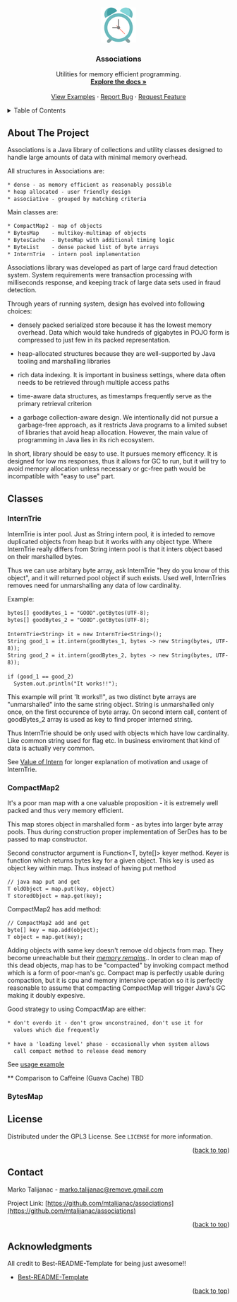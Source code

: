 <!-- Improved compatibility of back to top link: See: https://github.com/othneildrew/Best-README-Template/pull/73 -->
<a name="readme-top"></a>
<!--
*** Thanks for checking out the Best-README-Template. If you have a suggestion
*** that would make this better, please fork the repo and create a pull request
*** or simply open an issue with the tag "enhancement".
*** Don't forget to give the project a star!
*** Thanks again! Now go create something AMAZING! :D
-->


<!-- PROJECT LOGO -->
<br />
<div align="center">
  <a href="https://github.com/mtalijanac/associations.git">
    <img src="images/logo.png" alt="Logo" width="80" height="80">
  </a>

  <h3 align="center">Associations</h3>

  <p align="center">
    Utilities for memory efficient programming.
    <br />
    <a href="https://github.com/mtalijanac/associations"><strong>Explore the docs »</strong></a>
    <br />
    <br />
    <a href="https://github.com/mtalijanac/associations/blob/main/src/test/java/mt/fireworks/associations/examples/">View Examples</a>
    ·
    <a href="https://github.com/mtalijanac/associations/issues">Report Bug</a>
    ·
    <a href="https://github.com/mtalijanac/associations/issues">Request Feature</a>
  </p>
</div>



<!-- TABLE OF CONTENTS -->
<details>
  <summary>Table of Contents</summary>
  <ol>
    <li>
      <a href="#about-the-project">About The Project</a>
    </li>
    <li><a href="#usage">Usage</a></li>
    <li><a href="#Implementation">Implementation</a></li>
    <li><a href="#license">License</a></li>
    <li><a href="#contact">Contact</a></li>
    <li><a href="#acknowledgments">Acknowledgments</a></li>
  </ol>
</details>



<!-- ABOUT THE PROJECT -->
## About The Project

Associations is a Java library of collections and utility classes designed to 
handle large amounts of data with minimal memory overhead.

All structures in Associations are:

    * dense - as memory efficient as reasonably possible
    * heap allocated - user friendly design 
    * associative - grouped by matching criteria


Main classes are:

    * CompactMap2 - map of objects
    * BytesMap    - multikey-multimap of objects
    * BytesCache  - BytesMap with additional timing logic
    * ByteList    - dense packed list of byte arrays
    * InternTrie  - intern pool implementation


Associations library was developed as part of large card fraud detection system.
System requirements were transaction processing with milliseconds response,
and keeping track of large data sets used in fraud detection. 


Through years of running system, design has evolved into following choices:

  * densely packed serialized store because it has the lowest memory overhead.
    Data which would take hundreds of gigabytes in POJO form is compressed 
    to just few in its packed representation.

  * heap-allocated structures because they are well-supported by Java tooling
    and marshalling libraries
    
  * rich data indexing. It is important in business settings, where data often
    needs to be retrieved through multiple access paths

  * time-aware data structures, as timestamps frequently serve as the primary
    retrieval criterion
  
  * a garbage collection-aware design. We intentionally did not pursue a 
    garbage-free approach, as it restricts Java programs to a limited subset 
    of libraries that avoid heap allocation. However, the main value of 
    programming in Java lies in its rich ecosystem. 
    

In short, library should be easy to use. It pursues memory efficency.
It is designed for low ms responses, thus it allows for GC to run, but
it will try to avoid memory allocation unless necessary or gc-free path
would be incompatible with "easy to use" part.


## Classes

### InternTrie

InternTrie is inter pool. Just as String intern pool, it is inteded to remove
duplicated objects from heap but it works with any object type. Where InternTrie 
really differs from String intern pool is that it inters object based on 
their marshalled bytes.

Thus we can use arbitary byte array, ask InternTrie "hey do you know of this object",
and it will returned pool object if such exists. Used well, InternTries removes 
need for unmarshalling any data of low cardinality. 

Example:

    bytes[] goodBytes_1 = "GOOD".getBytes(UTF-8);
    bytes[] goodBytes_2 = "GOOD".getBytes(UTF-8);
    
    InternTrie<String> it = new InternTrie<String>();
    String good_1 = it.intern(goodBytes_1, bytes -> new String(bytes, UTF-8));
    String good_2 = it.intern(goodBytes_2, bytes -> new String(bytes, UTF-8));
    
    if (good_1 == good_2)
      System.out.println("It works!!");
  
This example will print 'It works!!", as two distinct byte arrays are "unmarshalled"
into the same string object. String is unmarshalled only once, on the first occurence
of byte array. On second intern call, content of goodBytes_2 array is used as key
to find proper interned string.

Thus InternTrie should be only used with objects which have low cardinality.
Like common string used for flag etc. In business enviroment that kind of data
is actually very common.

See [Value of Intern](https://github.com/mtalijanac/articles/blob/main/ValueOfInter.md)
for longer explanation of motivation and usage of InternTrie.


### CompactMap2

It's a poor man map with a one valuable proposition - it is extremely well packed
and thus very memory efficient.

This map stores object in marshalled form - as bytes into larger byte array pools.
Thus during construction proper implementation of SerDes<T> has to be passed
to map constructor.

Second constructor argument is Function<T, byte[]> keyer method. Keyer is function
which returns bytes key for a given object. This key is used as object key within
map. Thus instead of having put method

    // java map put and get
    T oldObject = map.put(key, object)
    T storedObject = map.get(key);

CompactMap2 has add method:

	// CompactMap2 add and get
	byte[] key = map.add(object);
	T object = map.get(key);

Adding objects with same key doesn't remove old objects from map. They become
unreachable but their [*memory remains*](https://www.youtube.com/watch?v=RDN4awrpPQQ)..
In order to clean map of this dead objects, map has to be "compacted" by invoking
compact method which is a form of poor-man's gc. Compact map is perfectly usable
during compaction, but it is cpu and memory intensive operation so it is perfectly
reasonable to assume that compacting CompactMap will trigger Java's GC making it 
doubly expesive.

Good strategy to using CompactMap are either: 

    * don't overdo it - don't grow unconstrained, don't use it for
      values which die frequently
     
    * have a 'loading level' phase - occasionally when system allows
      call compact method to release dead memory
    

See [usage example](https://github.com/mtalijanac/associations/blob/main/src/test/java/mt/fireworks/associations/examples/CompactMap2_UsageExample1.java)

** Comparison to Caffeine (Guava Cache)
TBD


### BytesMap



<!-- LICENSE -->
## License

Distributed under the GPL3 License. See `LICENSE` for more information.

<p align="right">(<a href="#readme-top">back to top</a>)</p>



<!-- CONTACT -->
## Contact

Marko Talijanac - marko.talijanac@remove.gmail.com

Project Link: [https://github.com/mtalijanac/associations](https://github.com/mtalijanac/associations)

<p align="right">(<a href="#readme-top">back to top</a>)</p>



<!-- ACKNOWLEDGMENTS -->
## Acknowledgments

All credit to Best-README-Template for being just awesome!!

* [Best-README-Template](https://github.com/othneildrew/Best-README-Template)

<p align="right">(<a href="#readme-top">back to top</a>)</p>



